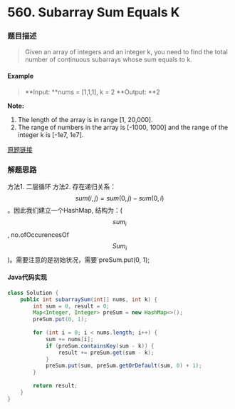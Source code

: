 # 560. Subarray Sum Equals K

### 题目描述

>Given an array of integers and an integer k, you need to find the total number of continuous subarrays whose sum equals to k.

#### Example
>**Input: **nums = [1,1,1], k = 2
**Output: **2

**Note:**
1. The length of the array is in range [1, 20,000].
2. The range of numbers in the array is [-1000, 1000] and the range of the integer k is [-1e7, 1e7].


[原题链接](https://leetcode.com/problems/subarray-sum-equals-k/)


### 解题思路
方法1. 二层循环
方法2. 存在递归关系：$$sum(i, j) = sum(0, j) - sum(0, i)$$。因此我们建立一个HashMap, 结构为：($$sum_i$$, no.ofOccurencesOf$$Sum_i$$)。需要注意的是初始状况，需要`preSum.put(0, 1);

####  Java代码实现

``` java
class Solution {
    public int subarraySum(int[] nums, int k) {
        int sum = 0, result = 0;
        Map<Integer, Integer> preSum = new HashMap<>();
        preSum.put(0, 1);
        
        for (int i = 0; i < nums.length; i++) {
            sum += nums[i];
            if (preSum.containsKey(sum - k)) {
                result += preSum.get(sum - k);
            }
            preSum.put(sum, preSum.getOrDefault(sum, 0) + 1);
        }
        
        return result;
    }
}
```